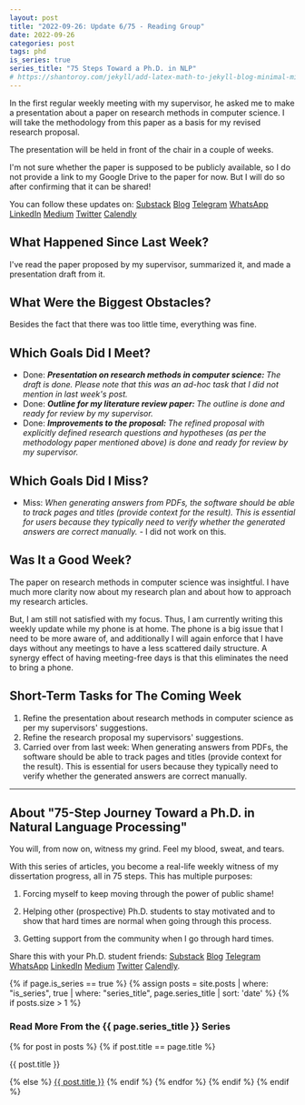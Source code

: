 ```yaml
---
layout: post
title: "2022-09-26: Update 6/75 - Reading Group"
date: 2022-09-26
categories: post
tags: phd
is_series: true
series_title: "75 Steps Toward a Ph.D. in NLP"
# https://shantoroy.com/jekyll/add-latex-math-to-jekyll-blog-minimal-mistakes/
---
```

<script type="text/javascript" async
    src="https://cdnjs.cloudflare.com/ajax/libs/mathjax/2.7.6/MathJax.js?config=TeX-MML-AM_CHTML">
</script>

<script type="text/x-mathjax-config">
    MathJax.Hub.Config({
        extensions: ["tex2jax.js"],
        jax: ["input/TeX", "output/HTML-CSS"],
        tex2jax: {
        inlineMath: [ ['$','$'], ["\\(","\\)"] ],
        displayMath: [ ['$$','$$'], ["\\[","\\]"] ],
        processEscapes: true
        },
        "HTML-CSS": { availableFonts: ["TeX"] }
    });
</script>

In the first regular weekly meeting with my supervisor, he asked me to make a presentation about a paper on research methods in computer science. I will take the methodology from this paper as a basis for my revised research proposal.

The presentation will be held in front of the chair in a couple of weeks.

I'm not sure whether the paper is supposed to be publicly available, so I do not provide a link to my Google Drive to the paper for now. But I will do so after confirming that it can be shared!

You can follow these updates on: [Substack](https://nlpjourney.substack.com/) [Blog](https://janspoerer.github.io/phdstudies/) [Telegram](https://t.me/+gmkAaVlKPh4xZTky) [WhatsApp](https://chat.whatsapp.com/F6901LMMJWIGlxrahkgBcq) [LinkedIn](https://www.linkedin.com/in/janspoerer/) [Medium](https://medium.com/@janspoerer/about) [Twitter](https://twitter.com/JanSpoerer) [Calendly](https://calendly.com/janspoerer/60m-private)

## What Happened Since Last Week?

I've read the paper proposed by my supervisor, summarized it, and made a presentation draft from it.

## What Were the Biggest Obstacles?

Besides the fact that there was too little time, everything was fine.

## Which Goals Did I Meet?

<ul>
  <li>Done: <i><b>Presentation on research methods in computer science: </b>The draft is done. Please note that this was an ad-hoc task that I did not mention in last week's post.</i></li>
  <li>Done: <i><b>Outline for my literature review paper: </b>The outline is done and ready for review by my supervisor.</i></li>
  <li>Done: <i><b>Improvements to the proposal: </b>The refined proposal with explicitly defined research questions and hypotheses (as per the methodology paper mentioned above) is done and ready for review by my supervisor.</i></li>
</ul>

## Which Goals Did I Miss?

<ul>
  <li>Miss: <i>When generating answers from PDFs, the software should be able to track pages and titles (provide context for the result). This is essential for users because they typically need to verify whether the generated answers are correct manually.</i> - I did not work on this.</li>
</ul>

## Was It a Good Week?

The paper on research methods in computer science was insightful. I have much more clarity now about my research plan and about how to approach my research articles.

But, I am still not satisfied with my focus. Thus, I am currently writing this weekly update while my phone is at home. The phone is a big issue that I need to be more aware of, and additionally I will again enforce that I have days without any meetings to have a less scattered daily structure. A synergy effect of having meeting-free days is that this eliminates the need to bring a phone.

## Short-Term Tasks for The Coming Week

<ol>
  <li>Refine the presentation about research methods in computer science as per my supervisors' suggestions.</li>
  <li>Refine the research proposal my supervisors' suggestions.</li>
  <li>Carried over from last week: When generating answers from PDFs, the software should be able to track pages and titles (provide context for the result). This is essential for users because they typically need to verify whether the generated answers are correct manually.</li>
</ol>

____________________________________

## About "75-Step Journey Toward a Ph.D. in Natural Language Processing"

You will, from now on, witness my grind. Feel my blood, sweat, and tears.

With this series of articles, you become a real-life weekly witness of my dissertation progress, all in 75 steps. This has multiple purposes: 

1) Forcing myself to keep moving through the power of public shame!

2) Helping other (prospective) Ph.D. students to stay motivated and to show that hard times are normal when going through this process. 

3) Getting support from the community when I go through hard times.

Share this with your Ph.D. student friends: [Substack](https://nlpjourney.substack.com/) [Blog](https://janspoerer.github.io/phdstudies/) [Telegram](https://t.me/+gmkAaVlKPh4xZTky) [WhatsApp](https://chat.whatsapp.com/F6901LMMJWIGlxrahkgBcq) [LinkedIn](https://www.linkedin.com/in/janspoerer/) [Medium](https://medium.com/@janspoerer/about) [Twitter](https://twitter.com/JanSpoerer) [Calendly](https://calendly.com/janspoerer/60m-private).

{% if page.is_series == true %}
    {% assign posts = site.posts | where: "is_series", true | where: "series_title", page.series_title | sort: 'date' %}
    {% if posts.size > 1 %}
        
<h3 class="text-success p-3 pb-0">Read More From the {{ page.series_title }} Series</h3>
        {% for post in posts %}
                {% if post.title == page.title %}
<p class="nav-link bullet-pointer mb-0">{{ post.title }}</p>
                {% else %}
<a class="nav-link bullet-hash" href="{{ post.url }}">{{ post.title }}</a>
                {% endif %}
        {% endfor %}
    {% endif %}
{% endif %}